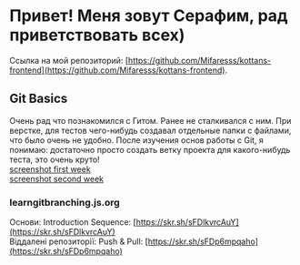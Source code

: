 # Привет! Меня зовут Серафим, рад приветствовать всех)
Ссылка на мой репозиторий: [https://github.com/Mifaresss/kottans-frontend](https://github.com/Mifaresss/kottans-frontend).

## Git Basics
Очень рад что познакомился с Гитом. Ранее не сталкивался с ним. При верстке, для тестов чего-нибудь создавал отдельные папки с файлами, что было очень не удобно. После изучения основ работы с Git, я понимаю: достаточно просто создать ветку проекта для какого-нибудь теста, это очень круто!  
[screenshot first week](https://skr.sh/sFDuALBDqMr)  
[screenshot second week](https://skr.sh/sFDHYLHtKcJ)  

### learngitbranching.js.org
Основи: Introduction Sequence: [https://skr.sh/sFDlkvrcAuY](https://skr.sh/sFDlkvrcAuY)  
Віддалені репозиторії: Push & Pull: [https://skr.sh/sFDp6mpqaho](https://skr.sh/sFDp6mpqaho)